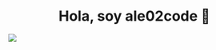 <div align="center">
  <h1 align="center">Hola, soy ale02code 👋</h1>
</div>
<img src="https://imgur.com/yjrKnwa">
